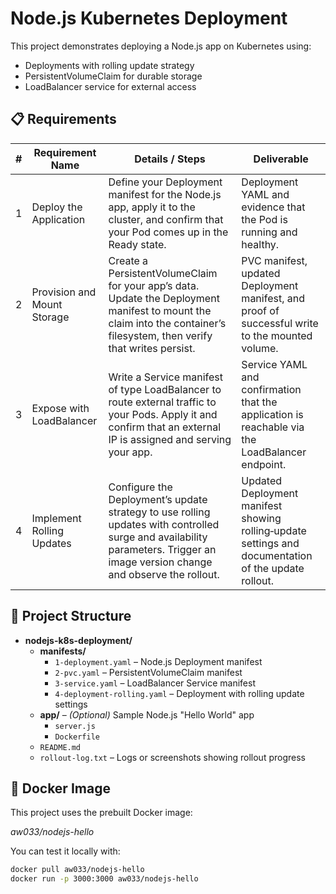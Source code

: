 # Node.js Kubernetes Deployment

This project demonstrates deploying a Node.js app on Kubernetes using:

- Deployments with rolling update strategy
- PersistentVolumeClaim for durable storage
- LoadBalancer service for external access


## 📋 Requirements

| #  | Requirement Name           | Details / Steps                                                                                                                                     | Deliverable                                                                                 |
|----|----------------------------|-----------------------------------------------------------------------------------------------------------------------------------------------------|---------------------------------------------------------------------------------------------|
| 1  | Deploy the Application     | Define your Deployment manifest for the Node.js app, apply it to the cluster, and confirm that your Pod comes up in the Ready state.               | Deployment YAML and evidence that the Pod is running and healthy.                          |
| 2  | Provision and Mount Storage| Create a PersistentVolumeClaim for your app’s data. Update the Deployment manifest to mount the claim into the container’s filesystem, then verify that writes persist. | PVC manifest, updated Deployment manifest, and proof of successful write to the mounted volume. |
| 3  | Expose with LoadBalancer   | Write a Service manifest of type LoadBalancer to route external traffic to your Pods. Apply it and confirm that an external IP is assigned and serving your app. | Service YAML and confirmation that the application is reachable via the LoadBalancer endpoint. |
| 4  | Implement Rolling Updates  | Configure the Deployment’s update strategy to use rolling updates with controlled surge and availability parameters. Trigger an image version change and observe the rollout. | Updated Deployment manifest showing rolling‑update settings and documentation of the update rollout. |

## 📁 Project Structure

- **nodejs-k8s-deployment/**
  - **manifests/**
    - `1-deployment.yaml` – Node.js Deployment manifest  
    - `2-pvc.yaml` – PersistentVolumeClaim manifest  
    - `3-service.yaml` – LoadBalancer Service manifest  
    - `4-deployment-rolling.yaml` – Deployment with rolling update settings  
  - **app/** – *(Optional)* Sample Node.js "Hello World" app  
    - `server.js`  
    - `Dockerfile`  
  - `README.md`  
  - `rollout-log.txt` – Logs or screenshots showing rollout progress
## 🐳 Docker Image

This project uses the prebuilt Docker image:

*aw033/nodejs-hello*

You can test it locally with:

```bash
docker pull aw033/nodejs-hello
docker run -p 3000:3000 aw033/nodejs-hello




